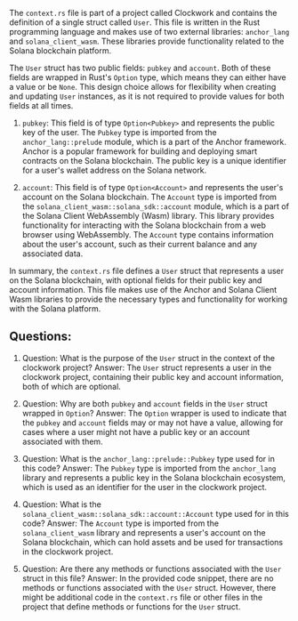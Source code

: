 The `context.rs` file is part of a project called Clockwork and contains the definition of a single struct called `User`. This file is written in the Rust programming language and makes use of two external libraries: `anchor_lang` and `solana_client_wasm`. These libraries provide functionality related to the Solana blockchain platform.

The `User` struct has two public fields: `pubkey` and `account`. Both of these fields are wrapped in Rust's `Option` type, which means they can either have a value or be `None`. This design choice allows for flexibility when creating and updating `User` instances, as it is not required to provide values for both fields at all times.

1. `pubkey`: This field is of type `Option<Pubkey>` and represents the public key of the user. The `Pubkey` type is imported from the `anchor_lang::prelude` module, which is a part of the Anchor framework. Anchor is a popular framework for building and deploying smart contracts on the Solana blockchain. The public key is a unique identifier for a user's wallet address on the Solana network.

2. `account`: This field is of type `Option<Account>` and represents the user's account on the Solana blockchain. The `Account` type is imported from the `solana_client_wasm::solana_sdk::account` module, which is a part of the Solana Client WebAssembly (Wasm) library. This library provides functionality for interacting with the Solana blockchain from a web browser using WebAssembly. The `Account` type contains information about the user's account, such as their current balance and any associated data.

In summary, the `context.rs` file defines a `User` struct that represents a user on the Solana blockchain, with optional fields for their public key and account information. This file makes use of the Anchor and Solana Client Wasm libraries to provide the necessary types and functionality for working with the Solana platform.
## Questions: 
 1. Question: What is the purpose of the `User` struct in the context of the clockwork project?
   Answer: The `User` struct represents a user in the clockwork project, containing their public key and account information, both of which are optional.

2. Question: Why are both `pubkey` and `account` fields in the `User` struct wrapped in `Option`?
   Answer: The `Option` wrapper is used to indicate that the `pubkey` and `account` fields may or may not have a value, allowing for cases where a user might not have a public key or an account associated with them.

3. Question: What is the `anchor_lang::prelude::Pubkey` type used for in this code?
   Answer: The `Pubkey` type is imported from the `anchor_lang` library and represents a public key in the Solana blockchain ecosystem, which is used as an identifier for the user in the clockwork project.

4. Question: What is the `solana_client_wasm::solana_sdk::account::Account` type used for in this code?
   Answer: The `Account` type is imported from the `solana_client_wasm` library and represents a user's account on the Solana blockchain, which can hold assets and be used for transactions in the clockwork project.

5. Question: Are there any methods or functions associated with the `User` struct in this file?
   Answer: In the provided code snippet, there are no methods or functions associated with the `User` struct. However, there might be additional code in the `context.rs` file or other files in the project that define methods or functions for the `User` struct.
    